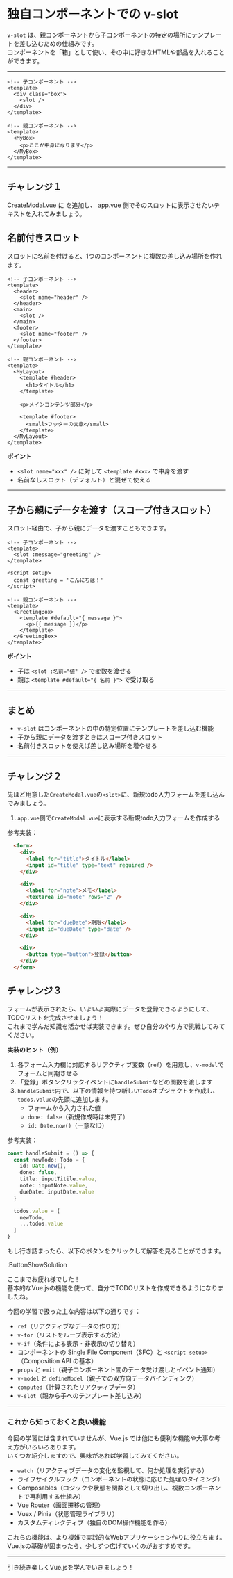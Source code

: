 # 独自コンポーネントでの v-slot

`v-slot` は、親コンポーネントから子コンポーネントの特定の場所にテンプレートを差し込むための仕組みです。  
コンポーネントを「箱」として使い、その中に好きなHTMLや部品を入れることができます。

---

```vue
<!-- 子コンポーネント -->
<template>
  <div class="box">
    <slot />
  </div>
</template>
```

```vue
<!-- 親コンポーネント -->
<template>
  <MyBox>
    <p>ここが中身になります</p>
  </MyBox>
</template>
```

---


## チャレンジ１

CreateModal.vue に <slot /> を追加し、
app.vue 側でそのスロットに表示させたいテキストを入れてみましょう。

## 名前付きスロット

スロットに名前を付けると、1つのコンポーネントに複数の差し込み場所を作れます。

```vue
<!-- 子コンポーネント -->
<template>
  <header>
    <slot name="header" />
  </header>
  <main>
    <slot />
  </main>
  <footer>
    <slot name="footer" />
  </footer>
</template>
```

```vue
<!-- 親コンポーネント -->
<template>
  <MyLayout>
    <template #header>
      <h1>タイトル</h1>
    </template>

    <p>メインコンテンツ部分</p>

    <template #footer>
      <small>フッターの文章</small>
    </template>
  </MyLayout>
</template>
```

**ポイント**
- `<slot name="xxx" />` に対して `<template #xxx>` で中身を渡す
- 名前なしスロット（デフォルト）と混ぜて使える

---

## 子から親にデータを渡す（スコープ付きスロット）

スロット経由で、子から親にデータを渡すこともできます。  

```vue
<!-- 子コンポーネント -->
<template>
  <slot :message="greeting" />
</template>

<script setup>
  const greeting = 'こんにちは！'
</script>
```

```vue
<!-- 親コンポーネント -->
<template>
  <GreetingBox>
    <template #default="{ message }">
      <p>{{ message }}</p>
    </template>
  </GreetingBox>
</template>
```

**ポイント**
- 子は `<slot :名前="値" />` で変数を渡せる
- 親は `<template #default="{ 名前 }">` で受け取る

---


## まとめ

- `v-slot` はコンポーネントの中の特定位置にテンプレートを差し込む機能
- 子から親にデータを渡すときはスコープ付きスロット
- 名前付きスロットを使えば差し込み場所を増やせる

---

## チャレンジ２

先ほど用意した`CreateModal.vue`の`<slot>`に、新規todo入力フォームを差し込んでみましょう。

1. `app.vue`側で`CreateModal.vue`に表示する新規todo入力フォームを作成する

参考実装：
```html
  <form>
    <div>
      <label for="title">タイトル</label>
      <input id="title" type="text" required />
    </div>

    <div>
      <label for="note">メモ</label>
      <textarea id="note" rows="2" />
    </div>

    <div>
      <label for="dueDate">期限</label>
      <input id="dueDate" type="date" />
    </div>

    <div>
      <button type="button">登録</button>
    </div>
  </form>
```

## チャレンジ３

フォームが表示されたら、いよいよ実際にデータを登録できるようにして、TODOリストを完成させましょう！  
これまで学んだ知識を活かせば実装できます。ぜひ自分のやり方で挑戦してみてください。

**実装のヒント（例）**  
1. 各フォーム入力欄に対応するリアクティブ変数（`ref`）を用意し、`v-model`でフォームと同期させる  
2. 「登録」ボタンクリックイベントに`handleSubmit`などの関数を渡します
3. `handleSubmit`内で、以下の情報を持つ新しい`Todo`オブジェクトを作成し、`todos.value`の先頭に追加します。
    - フォームから入力された値  
    - `done: false`（新規作成時は未完了）  
    - `id: Date.now()`（一意なID）

参考実装：
```typescript
const handleSubmit = () => {
  const newTodo: Todo = {
    id: Date.now(),
    done: false,
    title: inputTitile.value,
    note: inputNote.value,
    dueDate: inputDate.value
  }

  todos.value = [
    newTodo,
    ...todos.value
  ]
}
```


もし行き詰まったら、以下のボタンをクリックして解答を見ることができます。

:ButtonShowSolution

ここまでお疲れ様でした！  
基本的なVue.jsの機能を使って、自分でTODOリストを作成できるようになりましたね。

今回の学習で扱った主な内容は以下の通りです：

- `ref`（リアクティブなデータの作り方）  
- `v-for`（リストをループ表示する方法）  
- `v-if`（条件による表示・非表示の切り替え）  
- コンポーネントの Single File Component（SFC）と `<script setup>`（Composition API の基本）
- `props` と `emit`（親子コンポーネント間のデータ受け渡しとイベント通知）  
- `v-model` と `defineModel`（親子での双方向データバインディング）  
- `computed`（計算されたリアクティブデータ）  
- `v-slot`（親から子へのテンプレート差し込み）

---

### これから知っておくと良い機能

今回の学習には含まれていませんが、Vue.js では他にも便利な機能や大事な考え方がいろいろあります。  
いくつか紹介しますので、興味があれば学習してみてください。

- `watch`（リアクティブデータの変化を監視して、何か処理を実行する）  
- ライフサイクルフック（コンポーネントの状態に応じた処理のタイミング）  
- Composables（ロジックや状態を関数として切り出し、複数コンポーネントで再利用する仕組み）
- Vue Router（画面遷移の管理）  
- Vuex / Pinia（状態管理ライブラリ）  
- カスタムディレクティブ（独自のDOM操作機能を作る）  

これらの機能は、より複雑で実践的なWebアプリケーション作りに役立ちます。  
Vue.jsの基礎が固まったら、少しずつ広げていくのがおすすめです。

---

引き続き楽しくVue.jsを学んでいきましょう！
